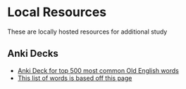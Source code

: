 # Local Resources

These are locally hosted resources for additional study

## Anki Decks
* [Anki Deck for top 500 most common Old English words](Englisc_top500.apkg)
* [This list of words is based off this page](https://www.st-andrews.ac.uk/~cr30/vocabulary/)

